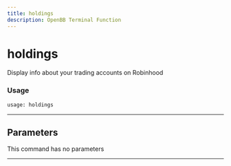 ```yaml
---
title: holdings
description: OpenBB Terminal Function
---
```


# holdings

Display info about your trading accounts on Robinhood

### Usage

```python
usage: holdings
```

---

## Parameters

This command has no parameters

---

